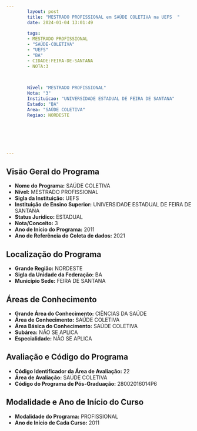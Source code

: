 ```yaml
---
        layout: post
        title: "MESTRADO PROFISSIONAL em SAÚDE COLETIVA na UEFS  "
        date: 2024-01-04 13:01:49
     
        tags:
        - MESTRADO PROFISSIONAL
        - "SAÚDE-COLETIVA"
        - "UEFS"
        - "BA"
        - CIDADE:FEIRA-DE-SANTANA
        - NOTA:3
        
       

        Nivel: "MESTRADO PROFISSIONAL"
        Nota: "3"
        Instituicao: "UNIVERSIDADE ESTADUAL DE FEIRA DE SANTANA"
        Estado: "BA"
        Area: "SAÚDE COLETIVA"
        Regiao: NORDESTE
        
        
        
        
        
        
---
```

## Visão Geral do Programa
- **Nome do Programa:** SAÚDE COLETIVA
- **Nível:** MESTRADO PROFISSIONAL
- **Sigla da Instituição:** UEFS
- **Instituição de Ensino Superior:** UNIVERSIDADE ESTADUAL DE FEIRA DE SANTANA
- **Status Jurídico:** ESTADUAL
- **Nota/Conceito:** 3
- **Ano de Início do Programa:** 2011
- **Ano de Referência do Coleta de dados:** 2021

## Localização do Programa
- **Grande Região:** NORDESTE
- **Sigla da Unidade da Federação:** BA
- **Município Sede:** FEIRA DE SANTANA

## Áreas de Conhecimento
- **Grande Área do Conhecimento:** CIÊNCIAS DA SAÚDE
- **Área de Conhecimento:** SAÚDE COLETIVA
- **Área Básica do Conhecimento:** SAÚDE COLETIVA
- **Subárea:** NÃO SE APLICA
- **Especialidade:** NÃO SE APLICA

## Avaliação e Código do Programa
- **Código Identificador da Área de Avaliação:** 22
- **Área de Avaliação:** SAÚDE COLETIVA
- **Código do Programa de Pós-Graduação:** 28002016014P6


## Modalidade e Ano de Início do Curso
- **Modalidade do Programa:** PROFISSIONAL
- **Ano de Início de Cada Curso:** 2011
